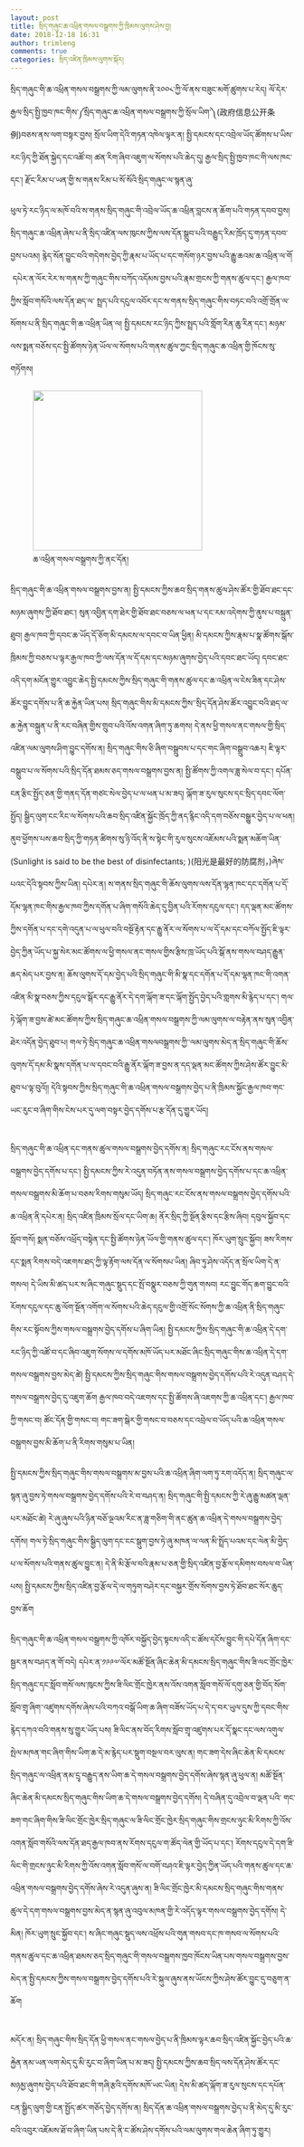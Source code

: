 ```yaml
---
layout: post
title: སྲིད་གཞུང་ཆ་འཕྲིན་གསལ་བསྒྲགས་ཀྱི་ཁྲིམས་ལུགས་ཤེས་བྱ།
date: 2018-12-18 16:31
author: trimleng
comments: true
categories: སྲིད་འཛིན་ཁྲིམས་ལུགས་སྐོར།
---
```

<!-- wp:paragraph -->
<p>སྲིད་གཞུང་གི་ཆ་འཕྲིན་གསལ་བསྒྲགས་ཀྱི་ལམ་ལུགས་ནི་༢༠༠༨་ཀྱི་ལོ་ནས་བཟུང་མགོ་ཚུགས་པ་རེད། ལོ་དེར་རྒྱལ་སྲིད་སྤྱི་ཁྱབ་ཁང་གིས་༼སྲིད་གཞུང་ཆ་འཕྲིན་གསལ་བསྒྲགས་ཀྱི་སྲོལ་ཡིག་༽(政府信息公开条例)བཅས་ནས་ལག་བསྟར་བྱས། སྲོལ་ཡིག་དེའི་གཏན་འཁེལ་ལྟར་ན། སྤྱི་དམངས་དང་འབྲེལ་ཡོད་ཚོགས་པ་ཡིས་རང་ཉིད་ཀྱི་ཐོན་སྐྱེད་དང་འཚོ་བ། ཚན་རིག་ཞིབ་འཇུག་ལ་སོགས་པའི་ཆེད་དུ། རྒྱལ་སྲིད་སྤྱི་ཁྱབ་ཁང་གི་ལས་ཁང་དང་། རྫོང་རིམ་པ་ཡན་གྱི་ས་གནས་རིམ་པ་སོ་སོའི་སྲིད་གཞུང་ལ་སྙན་ཞུ་</p>
<!-- /wp:paragraph -->

<!-- wp:more -->
<!--more-->
<!-- /wp:more -->

<!-- wp:paragraph -->
<p>ཕུལ་ཏེ་རང་ཉིད་ལ་མཁོ་བའི་ས་གནས་སྲིད་གཞུང་གི་འབྲེལ་ཡོད་ཆ་འཕྲིན་བླངས་ན་ཆོག་པའི་གཏན་དབབ་བྱས། སྲིད་གཞུང་ཆ་འཕྲིན་ཞེས་པ་ནི་སྲིད་འཛིན་ལས་ཁུངས་ཀྱིས་ལས་དོན་སྒྲུབ་པའི་བརྒྱུད་རིམ་ཁྲོད་དུ་གཏན་དབབ་བྱས་པའམ། རྙེད་སོན་བྱུང་བའི་གདེགས་བྱེད་ཀྱི་རྣམ་པ་ཡོད་པ་དང་གསོག་ཉར་བྱས་པའི་རྒྱུ་ཆའམ་ཆ་འཕྲིན་ལ་གོ &nbsp;དཔེར་ན་ལོར་རེར་ས་གནས་ཀྱི་གཞུང་གིས་བཀོད་འདོམས་བྱས་པའི་རྣམ་གྲངས་ཀྱི་གནས་ཚུལ་དང་། རྒྱལ་ཁབ་ཀྱིས་སློབ་གསོའི་ལས་དོན་ཐད་ལ་ སྤྲད་པའི་དངུལ་འབོར་དང་ས་གནས་སྲིད་གཞུང་གིས་བཏང་བའི་འགྲོ་གྲོན་ལ་སོགས་པ་ནི་སྲིད་གཞུང་གི་ཆ་འཕྲིན་ཡིན་ལ། སྤྱི་དམངས་རང་ཉིད་ཀྱིས་སྤྲད་པའི་གློག་རིན་ཆུ་རིན་དང་། མཉམ་ལས་སྨན་བཅོས་དང་སྤྱི་ཚོགས་ཉེན་ཡོལ་ལ་སོགས་པའི་གནས་ཚུལ་ཀྱང་སྲིད་གཞུང་ཆ་འཕྲིན་གྱི་ཁོངས་སུ་གཏོགས།</p>
<!-- /wp:paragraph -->

<!-- wp:image {"id":2566,"align":"right","width":299,"height":283} -->
<div class="wp-block-image"><figure class="alignright is-resized"><img src="http://trimleng.org/wp-content/uploads/2018/12/W020090926579035338905.jpg" alt="" class="wp-image-2566" width="299" height="283" /><figcaption>ཆ་འཕྲིན་གསལ་བསྒྲགས་ཀྱི་ནང་དོན།</figcaption></figure></div>
<!-- /wp:image -->

<!-- wp:paragraph -->
<p> སྲིད་གཞུང་གི་ཆ་འཕྲིན་གསལ་བསྒྲགས་བྱས་ན། སྤྱི་དམངས་ཀྱིས་ཆབ་སྲིད་གནས་ཚུལ་ཤེས་ཚོར་གྱི་ཐོབ་ཐང་དང་མཉམ་ཞུགས་ཀྱི་ཐོབ་ཐང་། སུན་འབྱིན་དག་ཐེར་གྱི་ཐོབ་ཐང་བཅས་ལ་ཕན་པ་དང་རམ་འདེགས་ཀྱི་ནུས་པ་བསྐྲུན་ཐུབ། རྒྱལ་ཁབ་ཀྱི་དབང་ཆ་ཡོད་དོ་ཅོག་མི་དམངས་ལ་དབང་བ་ཡིན་ཕྱིན། མི་དམངས་ཀྱིས་རྣམ་པ་སྣ་ཚོགས་སྒོས་ཁྲིམས་ཀྱི་བཅས་པ་ལྟར་རྒྱལ་ཁབ་ཀྱི་ལས་དོན་ལ་དོ་དམ་དང་མཉམ་ཞུགས་བྱེད་པའི་དབང་ཐང་ཡོད། དབང་ཐང་འདི་དག་མངོན་གྱུར་འབྱུང་ཆེད་སྤྱི་དམངས་ཀྱིས་སྲིད་གཞུང་གི་གནས་ཚུལ་དང་ཆ་འཕྲིན་ལ་ངེས་ཟིན་དང་ཤེས་ཚོར་བྱུང་དགོས་པ་ནི་ཆ་རྐྱེན་ཡིན་པས། སྲིད་གཞུང་གིས་མི་དམངས་ཀྱིས་་སྲིད་དོན་ཤེས་ཚོར་འབྱུང་བའི་ཐད་ལ་ཆ་རྐྱེན་བསྐྲུན་པ་ནི་རང་བཞིན་གྱིས་གྲུབ་པའི་འོས་འགན་ཞིག་ཏུ་ཆགས། དེ་ནས་ཕྱི་གསལ་ནང་གསལ་གྱི་སྲིད་འཛིན་ལམ་ལུགས་ཤིག་བྱུང་དགོས་ན། སྲིད་གཞུང་གིས་ཅི་ཞིག་བསྒྲུབས་པ་དང་གང་ཞིག་བསྒྲུབ་འཆར། ཇི་ལྟར་བསྒྲུབ་པ་ལ་སོགས་པའི་སྲིད་དོན་ཐམས་ཅད་གསལ་བསྒྲགས་བྱས་ན། སྤྱི་ཚོགས་ཀྱི་འགལ་ཟླ་སེལ་བ་དང་། དཔོན་ངན་རྩིང་སྤྱོད་ཅན་གྱི་གནད་དོན་གཙང་སེལ་བྱེད་པ་ལ་ཕན་པ་མ་ཟད། ལྐོག་ཟ་རུལ་སུངས་དང་སྲིད་དབང་ལོག་སྤྱོད། སྒྱིད་ལུག་ངང་རིང་ལ་སོགས་པའི་ཆབ་སྲིད་འཛིན་སྐྱོང་ཁྲོད་ཀྱི་ནད་རྙིང་འདི་དག་བཅོས་བསྒྱུར་བྱེད་པ་ལ་ཕན། ནུབ་ཕྱོགས་པས་ཆབ་སྲིད་ཀྱི་གཏན་ཚིགས་སུ་ཉི་འོད་ནི་ས་སྟེང་གི་རུལ་སུངས་འཇོམས་པའི་སྨན་མཆོག་ཡིན་(Sunlight is said to be the best of disinfectants; )(阳光是最好的防腐剂，)ཞེས་པའང་དེའི་སྟབས་ཀྱིས་ཡིན། དཔེར་ན། ས་གནས་སྲིད་གཞུང་གི་ཆོས་ལུགས་ལས་དོན་ལྷན་ཁང་དང་དགོན་པ་དོ་དོམ་ལྷན་ཁང་གིས་རྒྱལ་ཁབ་ཀྱིས་དགོན་པ་ཞིག་གསོའི་ཆེད་དུ་བྱིན་པའི་རོགས་དངུལ་དང་། དད་ལྡན་མང་ཚོགས་ཀྱིས་དགོན་པ་དང་དགེ་འདུན་པ་ལ་ཕུལ་བའི་བསྔོ་རྟེན་དང་རྒྱུ་ནོར་ལ་སོགས་པ་ལ་དོ་དམ་དང་བཀོལ་སྤྱོད་ཇི་ལྟར་བྱེད་ཀྱིན་ཡོད་པ་སྐྱ་སེར་མང་ཚོགས་ལ་ཕྱི་གསལ་ནང་གསལ་གྱིས་རྩིས་ཁྲ་ཡོད་པའི་སྒོ་ནས་གསལ་བཤད་རྒྱུན་ཆད་མེད་པར་བྱས་ན། ཆོས་ལུགས་དོ་དམ་བྱེད་པའི་སྲིད་གཞུང་གི་མི་སྣ་དང་དགོན་པ་དོ་དམ་ལྷན་ཁང་གི་འགན་འཛིན་མི་སྣ་བཅས་ཀྱིས་དངུལ་སྒོར་དང་རྒྱུ་ནོར་དེ་དག་ལྐོག་ཟ་དང་ལྐོག་སྤྱོད་བྱེད་པའི་གླགས་མི་རྙེད་པ་དང་། གལ་ཏེ་ལྐོག་ཟ་བྱས་ཚེ་མང་ཚོགས་ཀྱིས་སྲིད་གཞུང་ཆ་འཕྲིན་གསལ་བསྒྲགས་ཀྱི་ལམ་ལུགས་ལ་བརྟེན་ནས་སུན་འབྱིན་ཐེར་འདོན་བྱེད་ཐུབ་པ། གལ་ཏེ་སྲིད་གཞུང་ཆ་འཕྲིན་གསལབསྒྲགས་ཀྱི་་ལམ་ལུགས་མེད་ན་སྲིད་གཞུང་གི་ཆོས་ལུགས་དོ་དམ་མི་སྣས་དགོན་པ་ལ་དབང་བའི་རྒྱུ་ནོར་ལྐོག་ཟ་བྱས་ན་དད་ལྡན་མང་ཚོགས་ཀྱིས་ཤེས་ཚོར་བྱུང་མི་ཐུབ་པ་ལྟ་བུའོ།། དེའི་སྟབས་ཀྱིས་སྲིད་གཞུང་གི་ཆ་འཕྲིན་གསལ་བསྒྲགས་བྱེད་པ་ནི་ཁྲིམས་སྐྱོང་རྒྱལ་ཁབ་གང་ཡང་རུང་བ་ཞིག་གིས་ངེས་པར་དུ་ལག་བསྟར་བྱེད་དགོས་པ་རྩ་དོན་དུ་གྱུར་ཡོད།</p>
<!-- /wp:paragraph -->

<!-- wp:image {"id":2562,"align":"left"} -->
<div class="wp-block-image"><figure class="alignleft"><img src="http://trimleng.org/wp-content/uploads/2018/12/images-1-1.jpg" alt="" class="wp-image-2562" /></figure></div>
<!-- /wp:image -->

<!-- wp:paragraph -->
<p> སྲིད་གཞུང་གི་ཆ་འཕྲིན་དང་གནས་ཚུལ་གསལ་བསྒྲགས་བྱེད་དགོས་ན། སྲིད་གཞུང་རང་ངོས་ནས་གསལ་བསྒྲགས་བྱེད་དགོས་པ་དང་། སྤྱི་དམངས་ཀྱིས་རེ་འདུན་བཏོན་ནས་གསལ་བསྒྲགས་བྱེད་དགོས་པ་དང་ཆ་འཕྲིན་གསལ་བསྒྲགས་མི་ཆོག་པ་བཅས་རིགས་གསུམ་ཡོད། སྲིད་གཞུང་རང་ངོས་ནས་གསལ་བསྒྲགས་བྱེད་དགོས་པའི་ཆ་འཕྲིན་ནི་དཔེར་ན། སྲིད་འཛིན་ཁྲིམས་སྲོལ་དང་ཡིག་ཆ། ནོར་སྲིད་ཀྱི་སྔོན་རྩིས་དང་རྩིས་ཞིབ། དབུལ་སྐྱོབ་དང་སློབ་གསོ། སྨན་བཅོས་འཕྲོད་བསྟེན་དང་སྤྱི་ཚོགས་ཉེན་ཡོལ་གྱི་གནས་ཚུལ་དང་། ཁོར་ཡུག་སྲུང་སྐྱོབ། ཟས་རིགས་དང་སྨན་རིགས་བདེ་འཇགས་ཐད་ཀྱི་ལྟ་རྟོག་ལས་དོན་ལ་སོགསཔ་ཡིན། ཞིབ་ཏུ་ཤེས་འདོད་ན་སྲོལ་ཡིག་དེ་ན་གསལ། དེ་ཡིས་མི་ཚད་པར་ས་ཞིང་གཞུང་སྡུད་དང་སྤོ་བསྣུར་བཅས་ཀྱི་གུན་གསབ། རང་བྱུང་གོད་ཆག་བྱུང་བའི་རོགས་དངུལ་དང་ཆུ་ལོག་སྔོན་འགོག་ལ་སོགས་པའི་ཆེད་དངུལ་གྱི་འགྲོ་སོང་སོགས་ཀྱི་ཆ་འཕྲིན་ནི་སྲིད་གཞུང་གིས་རང་སྟོབས་ཀྱིས་གསལ་བསྒྲགས་བྱེད་དགོས་པ་ཞིག་ཡིན། སྤྱི་དམངས་ཀྱིས་སྲིད་གཞུང་གི་ཆ་འཕྲིན་དེ་དག་རང་ཉིད་ཀྱི་འཚོ་བ་དང་ཞིབ་འཇུག་སོགས་ལ་དགོས་མཁོ་ཡོད་པར་མཐོང་ཞིང་སྲིད་གཞུང་གིས་ཆ་འཕྲིན་དེ་དག་གསལ་བསྒྲགས་བྱས་མེད་ཚེ། སྤྱི་དམངས་ཀྱིས་སྲིད་གཞུང་གིས་གསལ་བསྒྲགས་བྱེད་དགོས་པའི་རེ་འདུན་བཤད་དེ་གསལ་བསྒྲགས་བྱེད་དུ་འཇུག་ཆོག རྒྱལ་ཁབ་བདེ་འཇགས་དང་སྤྱི་ཚོགས་ཞི་འཇགས་ཀྱི་ཆ་འཕྲིན་དང་། རྒྱལ་ཁབ་ཀྱི་གསང་བ། ཚོང་དོན་གྱི་གསང་བ། གང་ཟག་སྒེར་གྱི་གསང་བ་བཅས་དང་འབྲེལ་བ་ཡོད་པའི་ཆ་འཕྲིན་གསལ་བསྒྲགས་བྱས་མི་ཆོག་པ་ནི་རིགས་གསུམ་པ་ཡིན། </p>
<!-- /wp:paragraph -->

<!-- wp:paragraph -->
<p>སྤྱི་དམངས་ཀྱིས་སྲིད་གཞུང་གིས་གསལ་བསྒྲགས་མ་བྱས་པའི་ཆ་འཕྲིན་ཞིག་ལག་ཏུ་རག་འདོད་ན། སྲིད་གཞུང་ལ་སྙན་ཞུ་བྱས་ཏེ་གསལ་བསྒྲགས་བྱེད་དགོས་པའི་རེ་བ་བཤད་ན། སྲིད་གཞུང་གི་སྤྱི་དམངས་ཀྱི་རེ་ཞུ་རྒྱུ་མཚན་ལྡན་པར་མཐོང་ཚེ། རེ་ཞུ་ཞུས་པའི་ཉིན་བཅོ་ལྔའམ་རིང་ན་ཟླ་གཅིག་གི་ནང་ཚུན་ཆ་འཕྲིན་དེ་གསལ་བསྒྲགས་བྱེད་དགོས། གལ་ཏེ་སྲིད་གཞུང་གིས་སྒྱིད་ལུག་དང་ངང་སྒུག་བྱས་ཏེ་ཞུ་མཁན་ལ་ལན་མི་སྤྲོད་པའམ་དང་ལེན་མི་བྱེད་པ་ལ་སོགས་པའི་གནས་ཚུལ་བྱུང་ན། དེ་ནི་མི་རྩོལ་བའི་རྣམ་པ་ཅན་གྱི་སྲིད་འཛིན་བྱ་རྩོལ་དམིགས་བསལ་བ་ཡིན་པས། སྤྱི་དམངས་ཀྱིས་སྲིད་འཛིན་བྱ་རྩོལ་དེ་ལ་གཏུག་བཤེར་དང་བསྐྱར་གྲོས་སོགས་བྱས་ཏེ་ཐོབ་ཐང་སོར་ཆུད་བྱས་ཆོག</p>
<!-- /wp:paragraph -->

<!-- wp:paragraph -->
<p>སྲིད་གཞུང་གི་ཆ་འཕྲིན་གསལ་བསྒྲགས་ཀྱི་འཁོར་བསྐྱོད་བྱེད་སྟངས་འདི་ང་ཚོས་དངོས་བྱུང་གི་དཔེ་དོན་ཞིག་དང་སྦྱར་ནས་བཤད་ན་གོ་བདེ། དཔེར་ན་༡༩༩༧་ལོར་མཚོ་སྔོན་ཞིང་ཆེན་མི་དམངས་སྲིད་གཞུང་གིས་ཟི་ལང་གྲོང་ཁྱེར་སྲིད་གཞུང་དང་སློབ་གསོ་ལས་ཁུངས་ཀྱིས་ཟི་ལིང་གྲོང་ཁྱེར་ནས་འོས་འགན་སློབ་གསོ་ལོ་དགུ་ཅན་གྱི་བོད་སོག་སློབ་གྲྭ་ཞིག་་འཛུགས་དགོས་ཞེས་པའི་བཀའ་བསྒོ་ཡིག་ཆ་ཞིག་བཟོས་ཡོད་པ་དེ་ད་བར་ཡུལ་དུས་ཀྱི་དབང་གིས་རྙེད་དཀའ་བའི་གནས་སུ་གྱུར་ཡོད་པས། ཟི་ལིང་ནས་བོད་རིགས་སློབ་གྲྭ་འཛུགས་པར་དོ་སྣང་དང་ལས་འགུལ་སྤེལ་མཁན་གང་ཞིག་གིས་ཡིག་ཆ་དེ་མ་རྙེད་པར་སྡུག་བསྔལ་བར་ལུས་ན། གང་ཟག་དེས་ཞིང་ཆེན་མི་དམངས་སྲིད་གཞུང་ལ་འཕྲིན་ནམ་དྲྭ་བརྒྱུད་ནས་ཡིག་ཆ་དེ་གསལ་བསྒྲགས་བྱེད་དགོས་ཞེས་སྙན་ཞུ་ཕུལ་ན། མཚོ་སྔོན་ཞིང་ཆེན་མི་དམངས་སྲིད་གཞུང་གིས་ཡིག་ཆ་དེ་གསལ་བསྒྲགས་བྱེད་དགོས། དེ་བཞིན་དུ་འབྲེལ་བ་ལྡན་པའི་&nbsp;གང་ཟག་གང་ཞིག་གིས་ཟི་ལིང་གྲོང་ཁྱེར་སྲིད་གཞུང་ལ་ཟི་ལིང་གྲོང་ཁྱེར་སྲིད་གཞུང་གིས་གྲངས་ཉུང་མི་རིགས་ཀྱི་འོས་འགན་སློབ་གསོའི་ལས་དོན་ཐད་རྒྱལ་ཁབ་ནས་རོགས་དངུལ་ག་ཚོད་ལེན་གྱི་ཡོད་པ་དང་། རོགས་དངུལ་དེ་དག་ཟི་ལིང་གི་གྲངས་ཉུང་མི་རིགས་ཀྱི་འོས་འགན་སློབ་གསོ་ལ་བགོ་བཤའ་ཇི་ལྟར་བྱེད་ཀྱིན་ཡོད་པའི་གནས་ཚུལ་དང་ཆ་འཕྲིན་གསལ་བསྒྲགས་བྱེད་དགོས་ཞེས་རེ་འདུན་ཞུས་ན། ཟི་ལིང་གྲོང་ཁྱེར་མི་དམངས་སྲིད་གཞུང་གིས་གནས་ཚུལ་དེ་དག་གསལ་བསྒྲགས་བྱས་མེད་ན་སྙན་ཞུ་འབུལ་མཁན་གྱི་རེ་འདོད་ལྟར་གསལ་བསྒྲགས་བྱེད་དགོས། དེ་མིན། ཁོར་ཡུག་སྲུང་སྐྱོབ་དང་། ས་ཞིང་གཞུང་སྡུད་ལས་འཕྲོས་པའི་གུན་གསབ་དང་ཁ་གསབ་ལ་སོགས་པའི་གནས་ཚུལ་དང་ཆ་འཕྲིན་ཐམས་ཅད་སྲིད་གཞུང་གི་གསལ་བསྒྲགས་ཁྱབ་ཁོངས་ཡིན་པས་གསལ་བསྒྲགས་བྱས་མེད་ན་སྤྱི་དམངས་ཀྱིས་གསལ་བསྒྲགས་བྱེད་དགོས་པའི་རེ་སྐུལ་ཞུས་ནས་ཡོངས་ཀྱིས་ཤེས་ཚོར་བྱུང་དུ་བཅུག་ན་ཆོག</p>
<!-- /wp:paragraph -->

<!-- wp:image {"id":2563,"align":"center"} -->
<div class="wp-block-image"><figure class="aligncenter"><img src="http://trimleng.org/wp-content/uploads/2018/12/1811131619259951855.png" alt="" class="wp-image-2563" /></figure></div>
<!-- /wp:image -->

<!-- wp:paragraph -->
<p>མདོར་ན། སྲིད་གཞུང་གིས་སྲིད་དོན་ཕྱི་གསལ་ནང་གསལ་བྱེད་པ་ནི་ཁྲིམས་ལྟར་ཆབ་སྲིད་འཛིན་སྐྱོང་བྱེད་པའི་ཆ་རྐྱེན་ནམ་ཡན་ལག་མེད་དུ་མི་རུང་བ་ཞིག་ཡིན་པ་མ་ཟད། སྤྱི་དམངས་ཀྱིས་ཆབ་སྲིད་ལས་དོན་ཤེས་ཚོར་དང་མཉམྱ་ཞུགས་བྱེད་པའི་ཐོབ་ཐང་གི་གཞི་རྩའི་དགོས་མཁོ་ཡང་ཡིན། དེས་མི་ཚད་ལྐོག་ཟ་རུལ་སུངས་དང་དཔོན་ངན་སྒྱིད་ལུག་གྱི་ངན་སྤྱོད་ཚར་གཅོད་བྱེད་དགོས་ན། སྲིད་དོན་ཆ་འཕྲིན་གསལ་བསྒྲགས་བྱེད་པ་ནི་མེད་དུ་མི་རུང་བའི་འབུར་འཇོམས་ཐོ་བ་ཞིག་ཡིན་པས་དེ་ནི་ང་ཚོས་ཤེས་དགོས་པའི་ལམ་ལུགས་གལ་ཆེན་ཞིག་ཏུ་གྱུར། </p>
<!-- /wp:paragraph -->
